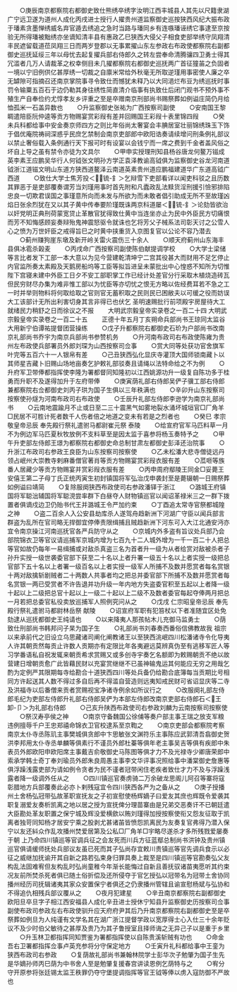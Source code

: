 <!-- { "loadSidebar": true } -->
　　○庚辰南京都察院右都御史致仕熊绣卒绣字汝明江西丰城县人其先以尺籍隶湖广宁远卫遂为道州人成化丙戌进士授行人擢贵州道监察御史巡按狭西风纪大振布政于璠素贪墨惮绣威名弃官遁去绣追之急时当路与璠同乡有连嗾璠诬绣它事逮至京按验无所得璠被黜绣亦坐谪知清丰县有惠政乙巳狭西大侵父子相食吏部举绣守凤翔清丰民遮留载道莅凤翔三日而两岁登郡以无事累擢山东左参政右布政使都察院右副都御史巡抚延绥三年以母忧去起复擢兵部右侍郎久之转左尝奉命清腾骧四卫勇士得其冗滥者几万人请裁革之权幸侧目未几擢都察院右都御史巡抚两广首征獞苖之负固者一境以宁旧例供亿甚厚绣一切裁之自廪米常给外秋毫无所取逆瑾用事密使人廉之卒无罅隙可指摘召还南京掌院事寻令致仕而憾犹未释乃以大同浥烂布豆为绣巡抚时事罚令输粟五百石于边仍勒其身往绣性简直清介临事有执致仕后闭门观书不预外事不殖生产自奉俭约尤惇孝友乡评重之至是卒赠南京刑部尚书赐祭葬如例谥庄简仍月给恤孤米一石盖异数也
　　○升监察御史张祐为广西按察司副使
　　○安南国王黎睭遣陪臣阮仲逵等贡方物赐宴赏彩叚有差并回赐国王彩叚十表里锦四叚
　　○癸未兵科都给事中安金奏京师四方之则比年俗尚太奢宴会丰腆居室壮丽锦绣珠玉下饰于倡优庵院祷祠深惑乎民庶乞禁制会南京吏部郎中欧阳诰奏请续增问刑条例礼部议以禁止奢俗载入条例通行天下报可时有设宴以会钱宁而一席之费到千金者盖风俗之坏自上导之虽有禁令亦徒为文具尔
　　○甲申实授理刑知县杨谷唐龙何鳌万镃成英李素王应鹏吴华行人何钺张文明孙方学正袁泽教谕高钺俱为监察御史谷龙河南道钺浙江道镃文明山东道方狭西道鳌泽云南道英素贵州道应鹏福建道华广东道高钺广西道
　　○致仕大学士焦芳投＜锍-釒＞乞辩雪下吏部看详以闻吏科驳之且历数其罪恶于是吏部覆奏谓芳当刘瑾用事时首先附和凡蠹政乱法黩货淫刑援引憸邪排陷忠良一切欺君误国之事瑾意所向而未发与所欲为而未敢者倡引助成无所不至故瑾凶焰日张余烈犹在又以其子黄中传奉要阶瑾既诛两京科道屡＜锍-釒＞论劾皆欲治以奸党明正典刑荷蒙宽贷止革散官犹得致仕黄中当连坐亦止为民中外臣民方切痛恨而芳不知悔感顾妄奏辩殆鬼神震怒驱令就诛也乞将芳父子械系法司彰天讨之公雪人心之愤为万世奸臣之戒得旨巳之时黄中挟重货入京图复官以公论不容乃潜去
　　○蓟州赚狗崖东墩及新开岭关雷火震伤三十余人
　　○顺天府蓟州山东海丰县俱冰雹杀榖麦
　　○丙戌命广西按察司副使陈伯献提调学校
　　○大学士梁储等言比者发下工部一本大意以为见今营建乾清坤宁二宫其役甚大而财用不足乞停止内官监所奏太素殿及天鹅房船坞等工臣等拟旨进呈未蒙批出中心惶惑不知所为切惟  陛下宫寝未建中外臣工日夕不安工部职掌工作已经计处差官分行采取木植烧造砖瓦但民穷财尽办集为难非惟工部以为忧臣等亦切忧之恨无方略以佐经费耳若不急之工一时并举则物料将何取给取之官则官无蓄积取之民则民已困敝夫以可缓之役而妨误大工该部计无所出利害切身其言非得已也伏乞  圣明速赐批行前项殿宇房屋待大工就绪民力稍舒之日而徐议之不报
　　大明武宗毅皇帝实录卷之一百二十四
大明武宗毅皇帝实录卷之一百二十五
　　正德十年五月丁亥朔命兵部尚书王琼同太监谷大用新宁伯谭祐提督团营操练
　　○戊子升都察院右都御史石玠为户部尚书改南京礼部尚书乔宇为南京兵部尚书参赞机务
　　○升河南布政司右布政使陈雍为贵州左布政使兵部署员外郎刘琛为山西按察司佥事
　　○赏大同等处获功官舍旗军叶完等五百六十一人银帛有差
　　○己丑狭西弘化显庆寺灌顶大国师锁南藏卜以其师星吉藏卜旧赐山场地亩奏乞护敕礼部驳奏且请绳以法特命给之不为例
　　○升府军卫带俸都指挥使李隆为署都督同知隆初以江西姚源功升一级复自陈功多于桂勇而升职不及遂得加升于左府带俸
　　○庚寅荫礼部右侍郎吴俨子骥工部右侍郎兼都察院右佥都御史刘丙子珙为国子生俱以三年秩满也
　　○辛卯升山东按察司按察使孙燧为河南布政司右布政使
　　○壬辰升礼部左侍郎李逊学为南京礼部尚书
　　○云南地震踰月不止或日至二三十震黑气如雾地裂水涌坏城垣官□厂角羊□民居不可胜计死者数千人伤者倍之地道之变未有若是之烈者也
　　○癸巳  孝宗敬皇帝忌辰  奉先殿行祭礼遣驸马都尉崔元祭  泰陵
　　○给宣府官军马匹料草一月不为例边军马匹夏秋牧放例不支料草至是因太监于喜参将杨玉奏特予之
　　○甲午升吏部左侍郎王璟为都察院右都御史命总制甘肃左都御史彭泽还治院事
　　○升浙江布政司右参政王良臣为山东按察司按察使
　　○乙未松潘大悲寺僧徒远丹领占岷州大崇教寺剌麻番僧官著肖等贡方物赐宴赏彩叚衣服有差
　　○苽咂等族番人居藏少等贡方物赐宴并赏彩叚衣服有差
　　○丙申周府鄢陵王同金□妥薨王安僖王第二子母丁氏正统丙寅生初封镇国将军弘治戊申袭封至是薨辍朝一日赐祭葬如例谥曰靖简
　　○复除服阕狭西布政使司右参政潘铎于浙江
　　○潞城王府镇国将军聪泏辅国将军聪涀尝率群下白昼夺人财物镇巡官以闻诏革禄米三之一群下拨置者俱谪戍边卫仍贻书代王并潞城王令严加约束
　　○丁酉追太常寺官祭都城隍之神
　　○盗二百余人入公安县劫库杀人遂驾舟趋新洲下河湖广守臣以闻兵部言群盗为乱所在官司略无捍御宜停俸责限缉捕且贼趋新洲下河东可入大江北通安沔亦宜令南京操江河南巡抚官各严兵防守从之
　　○京城内外多盗有旨议处兵部乃会部院锦衣卫等官议请巡捕军京城内增为七百九十二人城外增为一千一百二十人把总等官如故仍每年一易缉捕或对敌杀真盗三名为首者升一级为从者给赏对敌被杀者子孙升实授一级世袭委官部下获至二十名以上者升署一级五十名以上者实授一级把总官部下五十名以上者署一级百名以上者实授一级军人所捕不及数并愿赏者每名赏银十两对敌擒斩剧贼者二十两数人共事者均之把总并委官部下所捕不及数并愿赏者每名赏银一两已受赏者不许告退并功升级一年内地方失盗委官积至五起以上者降一级十起以上二级把总官十起以上一级二十起以上二级不及数者委官每起夺俸两月把总一月若把总委官私役卖放巡捕军人照例究问从之
　　○戊戌  仁宗昭皇帝忌辰  奉先殿行祭礼遣驸马都尉林岳祭  献陵
　　○诏宣府军职有犯笞杖以下者准随宜区处免劾逮从巡抚都御史王纯请也
　　○以来降夷人那孩帖木儿充御马监勇士
　　○荫致仕刑部尚书韩邦问子杲为国子生
　　○礼部尚书刘春奏西番俗信佛教故我  祖宗以来承前代之旧设立乌思藏诸司阐化阐教诸王以至狭西洮岷四川松潘诸寺令化导夷人许其朝贡然每贡止许数人贡期亦有定限比年各夷避远莫辨真伪至有逃移军匠人等习学番语私自祝发辄来朝贡希求赏赐又或多创寺宇奏乞名额即为敕赐朝贡不绝以故营建日增朝贡愈广此皆藉民财以充宴赏继继不已虽神输鬼运其何能应无穷之用哉乞酌为定例严其限期每寺给勘合十道狭西四川等处兵备仍给勘合底簿每当贡期比号相同方许起送其人数不得过多自后再不得滥自营造则远夷知戒民财可省诏显庆等二寺及洪福寺以后番僧来贡者赏赐视宝净诸寺例余如所议行之
　　○改服阕礼部左侍郎毛纪为吏部左侍郎升礼部右侍郎吴俨为本部左侍郎改南京吏部右侍郎石＜王卸-卩＞为礼部右侍郎
　　○己亥升陕西布政使司右参政刘麟为云南按察司按察使
　　○祭汉寿亭侯之神
　　○南京守备魏国公徐俌等奏户部主事王瑞之放支军粮违例擅辱千户王忠郑禧命锦衣卫官校逮系至京鞫之
　　○南京吏部会都察院考察南京太仆寺丞陈玑主事樊城俱贪郎中卞思敏张文渊符乐主事陈应武郭清吾翕御史贺洪李邦用太仆寺丞单麟等俱素行不谨员外郎杜蓁等俱年老主事吴吉等俱有疾郎中朱表员外郎欧阳申欧阳席主事戴吉俞敬御史马陈图等俱才力不及光禄寺少卿唐荣郎中索承学韩士奇丁奉刘瑜员外郎朱良周愚主事李文华评事况照给事中潘棠御史詹惠等俱浮躁浅露吏部为请如例令贪者为民不谨者冠带闲住老疾者致仕才力不及与浮躁浅露者降一级调外任从之
　　○四川镇巡官奏虏骑二万余破龙思阁儿阿召等寨将寇彰腊地方兵部覆奏此必亦卜剌残寇宜令四川狭西各严为之备从之
　　○庚子授播州土舍杨弘冠带弘故革职宣抚友之子初宣慰使杨辉嫡子曰爱友其庶也辉既令爱袭其职复溺爱友奏析凯离之地以居之授为宣抚俾分理苗寨由是兄弟交恶奏讦不已朝廷遣大臣勘处革友职置之保宁城及辉没爱横歛以贿刘瑾得加授按察使衔又怨友征取于凯离者独苛同知杨才居安宁乘之股剥尤甚诸苖皆愤怨凯离民为友奏复官弗得乃潜入保宁以友还紏众作乱攻播州焚爱居第及公私□厂角羊□宇略尽遂杀才多所残戮爱屡奏于朝  上乃命四川镇巡等官调兵征之会友死而川兵方征蓝鄢总制尚书洪钟及贵州镇巡官俱请缓师抚处兵部议友虽已死而其子弘尚存宜敕川贵镇巡等官先调兵食示以必征之威继加抚谕开其自新之路若弘束身归罪具奏上裁至是四川镇巡等官勘奏弘父友构乱法固难宥但友构乱时弘尚童稚今年渐长能悔过自新且善抚驭诸苗夷愿听其约束况友前所焚杀死者俱已随土俗折偿及还所侵夺于官乞授弘以冠带名为冠带土舍协同播州经历司抚辑诸夷其家众安置保宁者俱还之仍隶播州管辖且谕宣慰杨斌与弘协和不得追仇相残兵部议覆从之
　　○夜月犯建星
　　○辛丑南京都察院右副都御史欧阳旦卒旦字子相江西安福县人成化辛丑进士授休宁知县升监察御史历按察司佥事副使布政司参政左右布政使驯升应天府府尹其后乃升南京都察院右副都御史至是卒祭葬如例旦为人纯谨有文学名其在湖广浙江提督学政以宽厚得士心入仕三十余年贬议不及少时伯父敏待之甚厚及贵乃为其子鲁授室且择师诲之无异己子以是重于乡里
　　○升玉林卫都指挥同知贾鉴为署都指挥使以自陈贵溪斩贼有功也
　　○命金吾右卫署都指挥佥事卢英充参将分守保定地方
　　○壬寅升礼科都给事中王銮为狭西布政司右参政
　　○复荫故礼部尚书兼翰林院学士彭华次子勉肇为国子生先是华嫡孙师丙巳荫为中书舍人至是勉肇复援春宫讲读恩例乞荫特与之
　　○宥分守开原参将张廷锡太监王秩罪仍夺守堡提调指挥等官王钺等俸以虏入寇防御不严故也
